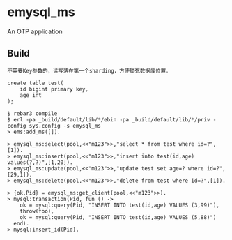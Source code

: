 emysql_ms
=====

An OTP application

Build
-----
	不需要Key参数的，读写落在第一个sharding，方便锁死数据库位置。

	create table test(
		id bigint primary key,
		age int
	);

    $ rebar3 compile
    $ erl -pa _build/default/lib/*/ebin -pa _build/default/lib/*/priv -config sys.config -s emysql_ms
    > ems:add_ms([]).
    
    > emysql_ms:select(pool,<<"m123">>,"select * from test where id=?",[1]).
    > emysql_ms:insert(pool,<<"m123">>,"insert into test(id,age) values(?,?)",[1,20]).
    > emysql_ms:update(pool,<<"m123">>,"update test set age=? where id=?",[29,1]).
    > emysql_ms:delete(pool,<<"m123">>,"delete from test where id=?",[1]).
    
    > {ok,Pid} = emysql_ms:get_client(pool,<<"m123">>).
    > mysql:transaction(Pid, fun () ->
	    ok = mysql:query(Pid, "INSERT INTO test(id,age) VALUES (3,99)"),
	    throw(foo),
	    ok = mysql:query(Pid, "INSERT INTO test(id,age) VALUES (5,88)")
	  end).
    > mysql:insert_id(Pid).
